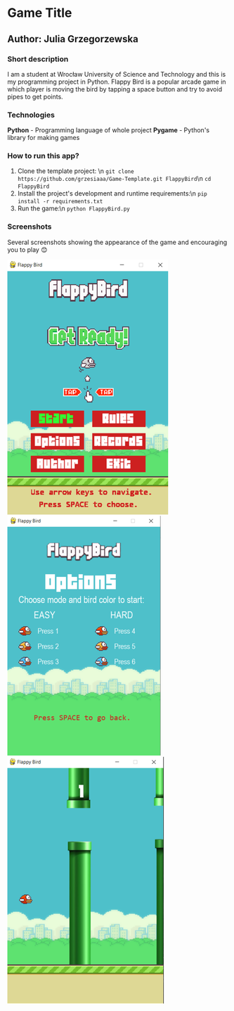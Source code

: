 # Game Title
## Author: Julia Grzegorzewska

### Short description
I am a student at Wrocław University of Science and Technology and this is my programming project in Python.
Flappy Bird is a popular arcade game in which player is moving the bird by tapping a space button and try to avoid pipes to get points.

### Technologies
**Python** - Programming language of whole project
**Pygame** - Python's library for making games

### How to run this app?
1. Clone the template project: \n
`git clone  https://github.com/grzesiaaa/Game-Template.git FlappyBird`\n
`cd FlappyBird `
2. Install the project's development and runtime requirements:\n
`pip install -r requirements.txt`
3. Run the game:\n
`python FlappyBird.py`

### Screenshots
Several screenshots showing the appearance of the game and encouraging you to play :blush:

![](images/screen1.png)
![](images/screen3.png)
![](images/screen2.png)